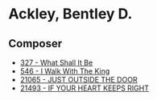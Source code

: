 # Ackley, Bentley D.

## Composer

- [327 - What Shall It Be](/hymns/327.md)
- [546 - I Walk With The King](/hymns/546.md)
- [21065 - JUST OUTSIDE THE DOOR](/hymns/21065.md)
- [21493 - IF YOUR HEART KEEPS RIGHT](/hymns/21493.md)

